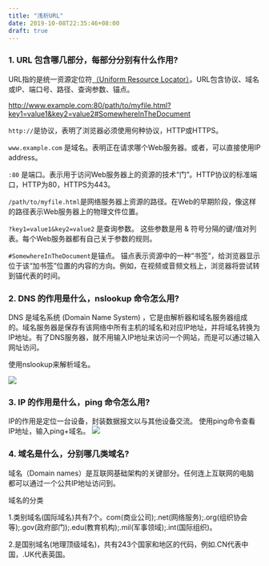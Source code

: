 ```yaml
---
title: "浅析URL"
date: 2019-10-08T22:35:46+08:00
draft: true
---
```


### 1. URL 包含哪几部分，每部分分别有什么作用?
URL指的是统一资源定位符[（Uniform Resource Locator）](https://developer.mozilla.org/zh-CN/docs/Learn/Common_questions/What_is_a_URL)。URL包含协议、域名或IP、端口号、路径、查询参数、锚点。

http://www.example.com:80/path/to/myfile.html?key1=value1&key2=value2#SomewhereInTheDocument

`http://`是协议，表明了浏览器必须使用何种协议，HTTP或HTTPS。

`www.example.com` 是域名。表明正在请求哪个Web服务器。或者，可以直接使用IP address。

`:80` 是端口。表示用于访问Web服务器上的资源的技术“门”。HTTP协议的标准端口，HTTP为80，HTTPS为443。

`/path/to/myfile.html`是网络服务器上资源的路径。在Web的早期阶段，像这样的路径表示Web服务器上的物理文件位置。

`?key1=value1&key2=value2` 是查询参数。 这些参数是用 & 符号分隔的键/值对列表。每个Web服务器都有自己关于参数的规则。

`#SomewhereInTheDocument`是锚点。 锚点表示资源中的一种“书签”，给浏览器显示位于该“加书签”位置的内容的方向。例如，在视频或音频文档上，浏览器将尝试转到锚代表的时间。

### 2. DNS 的作用是什么，nslookup 命令怎么用?
DNS 是域名系统 (Domain Name System) ，它是由解析器和域名服务器组成的。域名服务器是保存有该网络中所有主机的域名和对应IP地址，并将域名转换为IP地址。有了DNS服务器，就不用输入IP地址来访问一个网站，而是可以通过输入网址访问。

使用nslookup来解析域名。

![](https://user-gold-cdn.xitu.io/2019/10/5/16d9c1132fed5fb9?w=519&h=358&f=png&s=30678)

### 3. IP 的作用是什么，ping 命令怎么用?
IP的作用是定位一台设备，封装数据报文以与其他设备交流。
使用ping命令查看IP地址，输入ping+域名。
![](https://user-gold-cdn.xitu.io/2019/10/5/16d9c1c4eab05456?w=749&h=332&f=png&s=52825)

### 4. 域名是什么，分别哪几类域名?
域名（Domain names）是互联网基础架构的关键部分。任何连上互联网的电脑都可以通过一个公共IP地址访问到。

域名的分类

1.类别域名(国际域名)共有7个。com(商业公司);.net(网络服务);.org(组织协会等);.gov(政府部门);.edu(教育机构);.mil(军事领域);.int(国际组织)。

2.是国别域名(地理顶级域名)，共有243个国家和地区的代码，例如.CN代表中国，.UK代表英国。